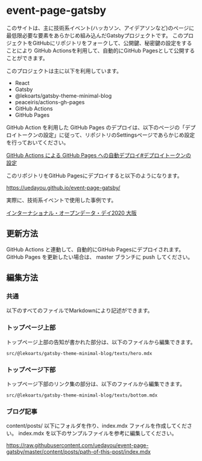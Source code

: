 # event-page-gatsby

このサイトは、主に技術系イベント(ハッカソン、アイデアソンなど)のページに最低限必要な要素をあらかじめ組み込んだGatsbyプロジェクトです。
このプロジェクトをGitHubにリポジトリをフォークして、公開鍵、秘密鍵の設定をすることにより
GitHub Actionsを利用して、自動的にGitHub Pagesとして公開することができます。

このプロジェクトは主に以下を利用しています。

- React
- Gatsby
- @lekoarts/gatsby-theme-minimal-blog
- peaceiris/actions-gh-pages
- GitHub Actions
- GitHub Pages

GitHub Action を利用した GitHub Pages のデプロイは、以下のページの「デプロイトークンの設定」に従って、リポジトリのSettingsページであらかじめ設定を行っておいてください。

[GitHub Actions による GitHub Pages への自動デプロイ#デプロイトークンの設定](https://qiita.com/peaceiris/items/d401f2e5724fdcb0759d#%E3%83%87%E3%83%97%E3%83%AD%E3%82%A4%E3%83%88%E3%83%BC%E3%82%AF%E3%83%B3%E3%81%AE%E8%A8%AD%E5%AE%9A)

このリポジトリをGitHub Pagesにデプロイすると以下のようになります。

<https://uedayou.github.io/event-page-gatsby/>

実際に、技術系イベントで使用した事例です。

[インターナショナル・オープンデータ・デイ2020 大阪](https://iodd2020osaka.lodosaka.jp/)


## 更新方法

GitHub Actions と連動して、自動的にGitHub Pagesにデプロイされます。
GitHub Pages を更新したい場合は、 master ブランチに push してください。

## 編集方法

### 共通

以下のすべてのファイルでMarkdownにより記述ができます。

### トップページ上部

トップページ上部の告知が書かれた部分は、以下のファイルから編集できます。

`src/@lekoarts/gatsby-theme-minimal-blog/texts/hero.mdx`


### トップページ下部

トップページ下部のリンク集の部分は、以下のファイルから編集できます。

`src/@lekoarts/gatsby-theme-minimal-blog/texts/bottom.mdx`


### ブログ記事

content/posts/ 以下にフォルダを作り、index.mdx ファイルを作成してください。
index.mdx を以下のサンプルファイルを参考に編集してください。

<https://raw.githubusercontent.com/uedayou/event-page-gatsby/master/content/posts/path-of-this-post/index.mdx>
